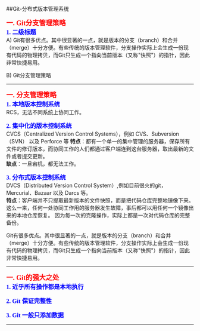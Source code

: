 ##Git-分布式版本管理系统

**<font size="4" color="red" face="微软雅黑">一. Git分支管理策略</font>**  
**<font size="3" color="blue" face="微软雅黑">1. 二级标题</font>**   
A) Git有很多优点。其中很显著的一点，就是版本的分支（branch）和合并（merge）十分方便。有些传统的版本管理软件，分支操作实际上会生成一份现有代码的物理拷贝，而Git只生成一个指向当前版本（又称"快照"）的指针，因此非常快捷易用。

B)  Git分支管理策略
  
******

**<font size="4" color="red" face="微软雅黑">一. 分支管理策略</font>**  
**<font size="3" color="blue" face="微软雅黑">1.  本地版本控制系统</font>**   
 RCS，无法不同系统上协同工作。

**<font size="3" color="blue" face="微软雅黑">2.  集中化的版本控制系统</font>**      
CVCS（Centralized Version Control Systems），例如 CVS、Subversion（SVN） 以及 Perforce 等
**特点**：都有一个单一的集中管理的服务器，保存所有文件的修订版本，而协同工作的人们都通过客户端连到这台服务器，取出最新的文件或者提交更新。  
**缺点**：一旦宕机，都无法工作。  

**<font size="3" color="blue" face="微软雅黑">3.  分布式版本控制系统</font>**  
DVCS（Distributed Version Control System）,例如目前很火的git，Mercurial、Bazaar 以及 Darcs 等。    
**特点**：客户端并不只提取最新版本的文件快照，而是把代码仓库完整地镜像下来。 这么一来，任何一处协同工作用的服务器发生故障，事后都可以用任何一个镜像出来的本地仓库恢复。 因为每一次的克隆操作，实际上都是一次对代码仓库的完整备份。  

Git有很多优点。其中很显著的一点，就是版本的分支（branch）和合并（merge）十分方便。有些传统的版本管理软件，分支操作实际上会生成一份现有代码的物理拷贝，而Git只生成一个指向当前版本（又称"快照"）的指针，因此非常快捷易用。  
 
******
**<font size="4" color="red" face="微软雅黑">一. Git的强大之处</font>**  
**<font size="3" color="blue" face="微软雅黑">1. 近乎所有操作都是本地执行</font>**   

**<font size="3" color="blue" face="微软雅黑">2. Git 保证完整性</font>**   

**<font size="3" color="blue" face="微软雅黑">3. Git 一般只添加数据</font>**   

 

  
******